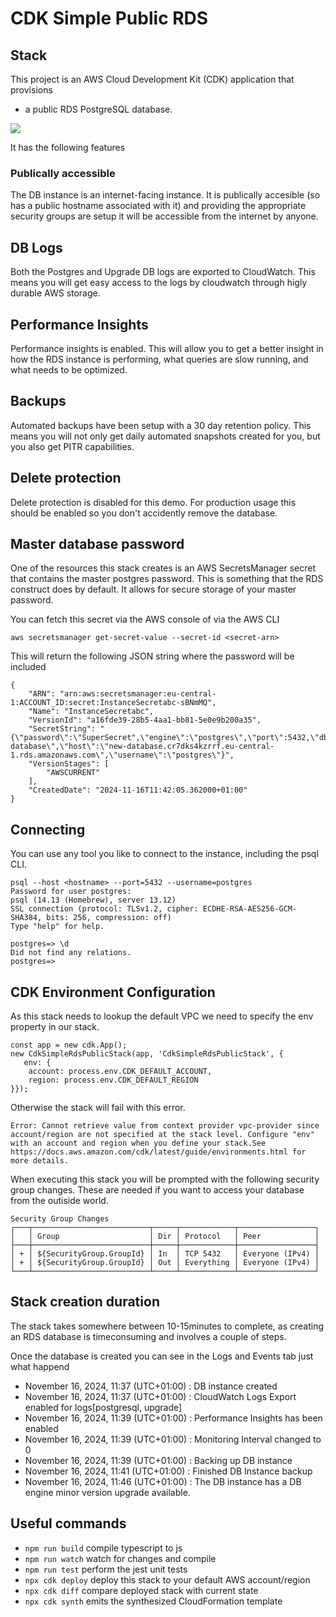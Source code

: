 # CDK Simple Public RDS

## Stack

This project is an AWS Cloud Development Kit (CDK) application that provisions

- a public RDS PostgreSQL database.

![](./docs/ec2-rds.png)

It has the following features

### Publically accessible

The DB instance is an internet-facing instance. It is publically accesible (so has a public hostname associated with it) and providing the appropriate security groups are setup it will be accessible from the internet by anyone.

## DB Logs

Both the Postgres and Upgrade DB logs are exported to CloudWatch.
This means you will get easy access to the logs by cloudwatch through higly durable AWS storage.

## Performance Insights

Performance insights is enabled.
This will allow you to get a better insight in how the RDS instance is performing, what queries are slow running, and what needs to be optimized.

## Backups

Automated backups have been setup with a 30 day retention policy.
This means you will not only get daily automated snapshots created for you, but you also get PITR capabilities.

## Delete protection

Delete protection is disabled for this demo. For production usage this should be enabled so you don't accidently remove the database.

## Master database password

One of the resources this stack creates is an AWS SecretsManager secret that contains the master postgres password.
This is something that the RDS construct does by default.
It allows for secure storage of your master password.

You can fetch this secret via the AWS console of via the AWS CLI

```
aws secretsmanager get-secret-value --secret-id <secret-arn>
```

This will return the following JSON string where the password will be included

```
{
    "ARN": "arn:aws:secretsmanager:eu-central-1:ACCOUNT_ID:secret:InstanceSecretabc-sBNmMQ",
    "Name": "InstanceSecretabc",
    "VersionId": "a16fde39-28b5-4aa1-bb81-5e0e9b200a35",
    "SecretString": "{\"password\":\"SuperSecret",\"engine\":\"postgres\",\"port\":5432,\"dbInstanceIdentifier\":\"new-database\",\"host\":\"new-database.cr7dks4kzrrf.eu-central-1.rds.amazonaws.com\",\"username\":\"postgres\"}",
    "VersionStages": [
        "AWSCURRENT"
    ],
    "CreatedDate": "2024-11-16T11:42:05.362000+01:00"
}
```

## Connecting

You can use any tool you like to connect to the instance, including the psql CLI.

```
psql --host <hostname> --port=5432 --username=postgres
Password for user postgres:
psql (14.13 (Homebrew), server 13.12)
SSL connection (protocol: TLSv1.2, cipher: ECDHE-RSA-AES256-GCM-SHA384, bits: 256, compression: off)
Type "help" for help.

postgres=> \d
Did not find any relations.
postgres=>
```

## CDK Environment Configuration

As this stack needs to lookup the default VPC we need to specify the env property in our stack.

```
const app = new cdk.App();
new CdkSimpleRdsPublicStack(app, 'CdkSimpleRdsPublicStack', {
   env: {
    account: process.env.CDK_DEFAULT_ACCOUNT,
    region: process.env.CDK_DEFAULT_REGION
}});
```

Otherwise the stack will fail with this error.

```
Error: Cannot retrieve value from context provider vpc-provider since account/region are not specified at the stack level. Configure "env" with an account and region when you define your stack.See https://docs.aws.amazon.com/cdk/latest/guide/environments.html for more details.
```

When executing this stack you will be prompted with the following security group changes.
These are needed if you want to access your database from the outiside world.

```
Security Group Changes
┌───┬──────────────────────────┬─────┬────────────┬─────────────────┐
│   │ Group                    │ Dir │ Protocol   │ Peer            │
├───┼──────────────────────────┼─────┼────────────┼─────────────────┤
│ + │ ${SecurityGroup.GroupId} │ In  │ TCP 5432   │ Everyone (IPv4) │
│ + │ ${SecurityGroup.GroupId} │ Out │ Everything │ Everyone (IPv4) │
└───┴──────────────────────────┴─────┴────────────┴─────────────────┘
```

## Stack creation duration
The stack takes somewhere between 10-15minutes to complete, as creating an RDS database is timeconsuming and involves a couple of steps.

Once the database is created you can see in the Logs and Events tab just what happend

- November 16, 2024, 11:37 (UTC+01:00) : DB instance created
- November 16, 2024, 11:37 (UTC+01:00) : CloudWatch Logs Export enabled for logs[postgresql, upgrade]
- November 16, 2024, 11:39 (UTC+01:00) : Performance Insights has been enabled
- November 16, 2024, 11:39 (UTC+01:00) : Monitoring Interval changed to 0
- November 16, 2024, 11:39 (UTC+01:00) : Backing up DB instance
- November 16, 2024, 11:41 (UTC+01:00) : Finished DB Instance backup
- November 16, 2024, 11:46 (UTC+01:00) : The DB instance has a DB engine minor version upgrade available.


## Useful commands

* `npm run build`   compile typescript to js
* `npm run watch`   watch for changes and compile
* `npm run test`    perform the jest unit tests
* `npx cdk deploy`  deploy this stack to your default AWS account/region
* `npx cdk diff`    compare deployed stack with current state
* `npx cdk synth`   emits the synthesized CloudFormation template
